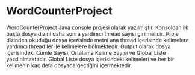 # WordCounterProject
WordCounterProject Java console projesi olarak yazılmıştır.
Konsoldan ilk başta dosya dizini daha sonra yardımcı thread sayısı girilmelidir.
Proje dizinden okuduğu dosya içerisinde metni ana thread içerisinde kelimelere yardımcı thread'ler ile kelimelere bölmektedir. 
Output olarak dosya içerisindeki Cümle Sayısı, Ortalama Kelime Sayısı ve Global Liste yazdırılmaktadır.
Global Liste dosya içerisindeki kelimeleri ve her bir kelimenin kaç defa dosyada geçtiğini içermektedir.
